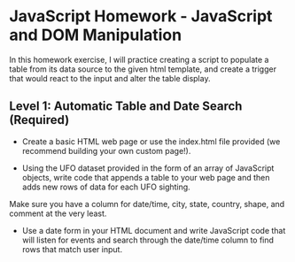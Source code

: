 # JavaScript Homework - JavaScript and DOM Manipulation

In this homework exercise, I will practice creating a script to populate a table from its data source to the given html template, and create a trigger that would react to the input and alter the table display.


## Level 1: Automatic Table and Date Search (Required)


- Create a basic HTML web page or use the index.html file provided (we recommend building your own custom page!).


- Using the UFO dataset provided in the form of an array of JavaScript objects, write code that appends a table to your web page and then adds new rows of data for each UFO sighting.

Make sure you have a column for date/time, city, state, country, shape, and comment at the very least.



- Use a date form in your HTML document and write JavaScript code that will listen for events and search through the date/time column to find rows that match user input.